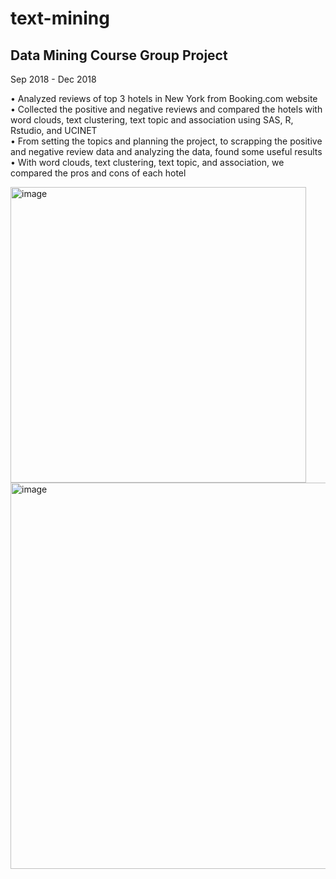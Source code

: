 # text-mining

## Data Mining Course Group Project
Sep 2018 - Dec 2018

• Analyzed reviews of top 3 hotels in New York from Booking.com website <br>
• Collected the positive and negative reviews and compared the hotels with word clouds, text clustering, text topic and association using SAS, R, Rstudio, and UCINET <br>
• From setting the topics and planning the project, to scrapping the positive and negative review data and analyzing the data, found some useful results
• With word clouds, text clustering, text topic, and association, we compared the pros and cons of each hotel

<img width="473" alt="image" src="https://user-images.githubusercontent.com/49167217/201530299-c9ac681f-1b47-45ca-9fce-40131713fcb6.png">
<img width="618" alt="image" src="https://user-images.githubusercontent.com/49167217/201530312-448736c7-5186-4080-a85f-73117545936d.png">
